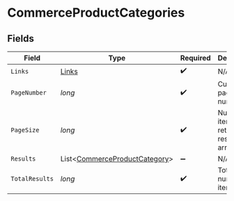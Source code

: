 # CommerceProductCategories


## Fields

| Field                                                                           | Type                                                                            | Required                                                                        | Description                                                                     |
| ------------------------------------------------------------------------------- | ------------------------------------------------------------------------------- | ------------------------------------------------------------------------------- | ------------------------------------------------------------------------------- |
| `Links`                                                                         | [Links](../../Models/Shared/Links.md)                                           | :heavy_check_mark:                                                              | N/A                                                                             |
| `PageNumber`                                                                    | *long*                                                                          | :heavy_check_mark:                                                              | Current page number.                                                            |
| `PageSize`                                                                      | *long*                                                                          | :heavy_check_mark:                                                              | Number of items to return in results array.                                     |
| `Results`                                                                       | List<[CommerceProductCategory](../../Models/Shared/CommerceProductCategory.md)> | :heavy_minus_sign:                                                              | N/A                                                                             |
| `TotalResults`                                                                  | *long*                                                                          | :heavy_check_mark:                                                              | Total number of items.                                                          |